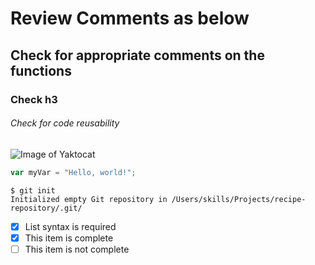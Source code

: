 # Review Comments as below
## Check for appropriate comments on the functions
### Check h3
###### Check for code reusability


![Image of Yaktocat](https://octodex.github.com/images/yaktocat.png)


``` javascript
var myVar = "Hello, world!";
```
```
$ git init
Initialized empty Git repository in /Users/skills/Projects/recipe-repository/.git/
```
- [x] List syntax is required
- [x] This item is complete
- [ ] This item is not complete
